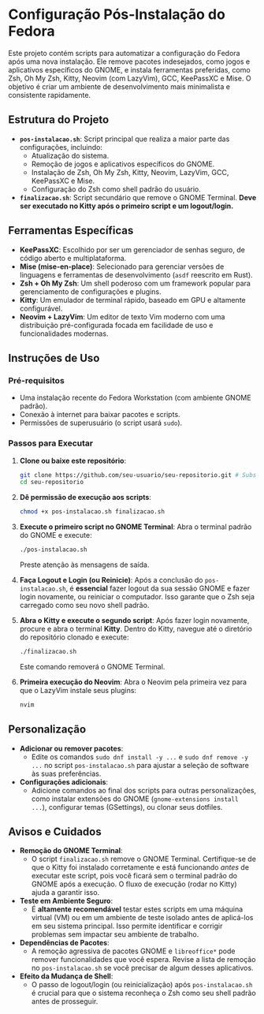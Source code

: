 # Configuração Pós-Instalação do Fedora

Este projeto contém scripts para automatizar a configuração do Fedora após uma nova instalação. Ele remove pacotes indesejados, como jogos e aplicativos específicos do GNOME, e instala ferramentas preferidas, como Zsh, Oh My Zsh, Kitty, Neovim (com LazyVim), GCC, KeePassXC e Mise. O objetivo é criar um ambiente de desenvolvimento mais minimalista e consistente rapidamente.

## Estrutura do Projeto

-   **`pos-instalacao.sh`**: Script principal que realiza a maior parte das configurações, incluindo:
    -   Atualização do sistema.
    -   Remoção de jogos e aplicativos específicos do GNOME.
    -   Instalação de Zsh, Oh My Zsh, Kitty, Neovim, LazyVim, GCC, KeePassXC e Mise.
    -   Configuração do Zsh como shell padrão do usuário.
-   **`finalizacao.sh`**: Script secundário que remove o GNOME Terminal. **Deve ser executado no Kitty após o primeiro script e um logout/login.**

## Ferramentas Específicas

-   **KeePassXC**: Escolhido por ser um gerenciador de senhas seguro, de código aberto e multiplataforma.
-   **Mise (mise-en-place)**: Selecionado para gerenciar versões de linguagens e ferramentas de desenvolvimento (`asdf` reescrito em Rust).
-   **Zsh + Oh My Zsh**: Um shell poderoso com um framework popular para gerenciamento de configurações e plugins.
-   **Kitty**: Um emulador de terminal rápido, baseado em GPU e altamente configurável.
-   **Neovim + LazyVim**: Um editor de texto Vim moderno com uma distribuição pré-configurada focada em facilidade de uso e funcionalidades modernas.

## Instruções de Uso

### Pré-requisitos

-   Uma instalação recente do Fedora Workstation (com ambiente GNOME padrão).
-   Conexão à internet para baixar pacotes e scripts.
-   Permissões de superusuário (o script usará `sudo`).

### Passos para Executar

1.  **Clone ou baixe este repositório**:
    ```bash
    git clone https://github.com/seu-usuario/seu-repositorio.git # Substitua pela URL correta
    cd seu-repositorio
    ```

2.  **Dê permissão de execução aos scripts**:
    ```bash
    chmod +x pos-instalacao.sh finalizacao.sh
    ```

3.  **Execute o primeiro script no GNOME Terminal**:
    Abra o terminal padrão do GNOME e execute:
    ```bash
    ./pos-instalacao.sh
    ```
    Preste atenção às mensagens de saída.

4.  **Faça Logout e Login (ou Reinicie)**:
    Após a conclusão do `pos-instalacao.sh`, é **essencial** fazer logout da sua sessão GNOME e fazer login novamente, ou reiniciar o computador. Isso garante que o Zsh seja carregado como seu novo shell padrão.

5.  **Abra o Kitty e execute o segundo script**:
    Após fazer login novamente, procure e abra o terminal **Kitty**. Dentro do Kitty, navegue até o diretório do repositório clonado e execute:
    ```zsh
    ./finalizacao.sh
    ```
    Este comando removerá o GNOME Terminal.

6.  **Primeira execução do Neovim**:
    Abra o Neovim pela primeira vez para que o LazyVim instale seus plugins:
    ```zsh
    nvim
    ```

## Personalização

-   **Adicionar ou remover pacotes**:
    -   Edite os comandos `sudo dnf install -y ...` e `sudo dnf remove -y ...` no script `pos-instalacao.sh` para ajustar a seleção de software às suas preferências.
-   **Configurações adicionais**:
    -   Adicione comandos ao final dos scripts para outras personalizações, como instalar extensões do GNOME (`gnome-extensions install ...`), configurar temas (GSettings), ou clonar seus dotfiles.

## Avisos e Cuidados

-   **Remoção do GNOME Terminal**:
    -   O script `finalizacao.sh` remove o GNOME Terminal. Certifique-se de que o Kitty foi instalado corretamente e está funcionando *antes* de executar este script, pois você ficará sem o terminal padrão do GNOME após a execução. O fluxo de execução (rodar no Kitty) ajuda a garantir isso.
-   **Teste em Ambiente Seguro**:
    -   É **altamente recomendável** testar estes scripts em uma máquina virtual (VM) ou em um ambiente de teste isolado antes de aplicá-los em seu sistema principal. Isso permite identificar e corrigir problemas sem impactar seu ambiente de trabalho.
-   **Dependências de Pacotes**:
    -   A remoção agressiva de pacotes GNOME e `libreoffice*` pode remover funcionalidades que você espera. Revise a lista de remoção no `pos-instalacao.sh` se você precisar de algum desses aplicativos.
-   **Efeito da Mudança de Shell**:
    -   O passo de logout/login (ou reinicialização) após `pos-instalacao.sh` é crucial para que o sistema reconheça o Zsh como seu shell padrão antes de prosseguir.
